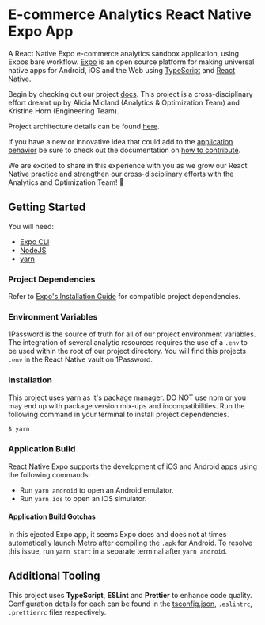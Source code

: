 # E-commerce Analytics React Native Expo App

A React Native Expo e-commerce analytics sandbox application, using Expos bare workflow. [Expo](https://docs.expo.dev/introduction/expo/) is an open source platform for making universal native apps for Android, iOS and the Web using [TypeScript](https://www.typescriptlang.org/docs/) and [React Native](https://reactnative.dev/docs/getting-started).

Begin by checking out our project [docs](./docs/). This project is a cross-disciplinary effort dreamt up by Alicia Midland (Analytics & Optimization Team) and Kristine Horn (Engineering Team).

Project architecture details can be found [here](./docs/project-architecture/).

If you have a new or innovative idea that could add to the [application behavior](./docs/application-behavior/) be sure to check out the documentation on [how to contribute](./docs/project-architecture/how-to-contribute.md).

We are excited to share in this experience with you as we grow our React Native practice and strengthen our cross-disciplinary efforts with the Analytics and Optimization Team! 🎉

## Getting Started

You will need:

- [Expo CLI](https://docs.expo.dev/workflow/expo-cli/)
- [NodeJS](https://nodejs.org/en/)
- [yarn](https://yarnpkg.com/getting-started)

### Project Dependencies

Refer to [Expo's Installation Guide](https://docs.expo.dev/get-started/installation/) for compatible project dependencies.

### Environment Variables

1Password is the source of truth for all of our project environment variables. The integration of several analytic resources requires the use of a `.env` to be used within the root of our project directory. You will find this projects `.env` in the React Native vault on 1Password.

### Installation

This project uses yarn as it's package manager. DO NOT use npm or you may end up with package version mix-ups and incompatibilities. Run the following command in your terminal to install project dependencies.

```bash
$ yarn
```

### Application Build

React Native Expo supports the development of iOS and Android apps using the following commands:

- Run `yarn android` to open an Android emulator.
- Run `yarn ios` to open an iOS simulator.

#### Application Build Gotchas

In this ejected Expo app, it seems Expo does and does not at times automatically launch Metro after compiling the `.apk` for Android. To resolve this issue, run `yarn start` in a separate terminal after `yarn android`.

## Additional Tooling

This project uses **TypeScript**, **ESLint** and **Prettier** to enhance code quality. Configuration details for each can be found in the [tsconfig.json](./tsconfig.json), `.eslintrc`, `.prettierrc` files respectively.
